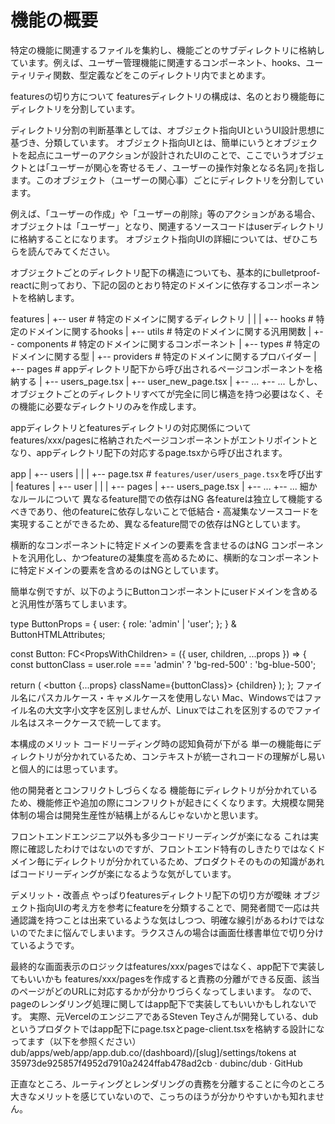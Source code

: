 # 機能の概要

特定の機能に関連するファイルを集約し、機能ごとのサブディレクトリに格納しています。例えば、ユーザー管理機能に関連するコンポーネント、hooks、ユーティリティ関数、型定義などをこのディレクトリ内でまとめます。

featuresの切り方について
featuresディレクトリの構成は、名のとおり機能毎にディレクトリを分割しています。

ディレクトリ分割の判断基準としては、オブジェクト指向UIというUI設計思想に基づき、分類しています。 オブジェクト指向UIとは、簡単にいうとオブジェクトを起点にユーザーのアクションが設計されたUIのことで、ここでいうオブジェクトとは｢ユーザーが関心を寄せるモノ、ユーザーの操作対象となる名詞｣を指します。このオブジェクト（ユーザーの関心事）ごとにディレクトリを分割しています。

例えば、「ユーザーの作成」や「ユーザーの削除」等のアクションがある場合、オブジェクトは「ユーザー」となり、関連するソースコードはuserディレクトリに格納することになります。 オブジェクト指向UIの詳細については、ぜひこちらを読んでみてください。

オブジェクトごとのディレクトリ配下の構造についても、基本的にbulletproof-reactに則っており、下記の図のとおり特定のドメインに依存するコンポーネントを格納します。

features
|
+-- user            # 特定のドメインに関するディレクトリ
|   |
|   +-- hooks       # 特定のドメインに関するhooks
|   +-- utils       # 特定のドメインに関する汎用関数
|   +-- components  # 特定のドメインに関するコンポーネント
|   +-- types       # 特定のドメインに関する型
|   +-- providers   # 特定のドメインに関するプロバイダー
|   +-- pages       # appディレクトリ配下から呼び出されるページコンポーネントを格納する
|       +-- users_page.tsx
|       +-- user_new_page.tsx
|       +-- ...
+-- ...
しかし、オブジェクトごとのディレクトリすべてが完全に同じ構造を持つ必要はなく、その機能に必要なディレクトリのみを作成します。

appディレクトリとfeaturesディレクトリの対応関係について
features/xxx/pagesに格納されたページコンポーネントがエントリポイントとなり、appディレクトリ配下の対応するpage.tsxから呼び出されます。

app
|
+-- users
|   |
|   +-- page.tsx     # `features/user/users_page.tsx`を呼び出す
|
features
|
+-- user
|   |
|   +-- pages
|       +-- users_page.tsx
|       +-- ...
+-- ...
細かなルールについて
異なるfeature間での依存はNG
各featureは独立して機能するべきであり、他のfeatureに依存しないことで低結合・高凝集なソースコードを実現することができるため、異なるfeature間での依存はNGとしています。

横断的なコンポーネントに特定ドメインの要素を含ませるのはNG
コンポーネントを汎用化し、かつfeatureの凝集度を高めるために、横断的なコンポーネントに特定ドメインの要素を含めるのはNGとしています。

簡単な例ですが、以下のようにButtonコンポーネントにuserドメインを含めると汎用性が落ちてしまいます。

type ButtonProps = {
  user: {
    role: 'admin' | 'user';
  };
} & ButtonHTMLAttributes<HTMLButtonElement>;

const Button: FC<PropsWithChildren<ButtonProps>> = ({ user, children, ...props }) => {
  const buttonClass = user.role === 'admin' ? 'bg-red-500' : 'bg-blue-500';

  return (
    <button {...props} className={buttonClass}>
      {children}
    </button>
  );
};
ファイル名にパスカルケース・キャメルケースを使用しない
Mac、Windowsではファイル名の大文字小文字を区別しませんが、Linuxではこれを区別するのでファイル名はスネークケースで統一してます。

本構成のメリット
コードリーディング時の認知負荷が下がる
単一の機能毎にディレクトリが分かれているため、コンテキストが統一されコードの理解がし易いと個人的には思っています。

他の開発者とコンフリクトしづらくなる
機能毎にディレクトリが分かれているため、機能修正や追加の際にコンフリクトが起きにくくなります。大規模な開発体制の場合は開発生産性が結構上がるんじゃないかと思います。

フロントエンドエンジニア以外も多少コードリーディングが楽になる
これは実際に確認したわけではないのですが、フロントエンド特有のしきたりではなくドメイン毎にディレクトリが分かれているため、プロダクトそのものの知識があればコードリーディングが楽になるような気がしています。

デメリット・改善点
やっぱりfeaturesディレクトリ配下の切り方が曖昧
オブジェクト指向UIの考え方を参考にfeatureを分類することで、開発者間で一応は共通認識を持つことは出来ているような気はしつつ、明確な線引があるわけではないのでたまに悩んでしまいます。ラクスさんの場合は画面仕様書単位で切り分けているようです。

最終的な画面表示のロジックはfeatures/xxx/pagesではなく、app配下で実装してもいいかも
features/xxx/pagesを作成すると責務の分離ができる反面、該当のページがどのURLに対応するかが分かりづらくなってしまいます。
なので、pageのレンダリング処理に関してはapp配下で実装してもいいかもしれないです。
実際、元VercelのエンジニアであるSteven Teyさんが開発している、dubというプロダクトではapp配下にpage.tsxとpage-client.tsxを格納する設計になってます（以下を参照ください）
dub/apps/web/app/app.dub.co/(dashboard)/[slug]/settings/tokens at 35973de925857f4952d7910a2424ffab478ad2cb · dubinc/dub · GitHub

正直なところ、ルーティングとレンダリングの責務を分離することに今のところ大きなメリットを感じていないので、こっちのほうが分かりやすいかも知れません。
